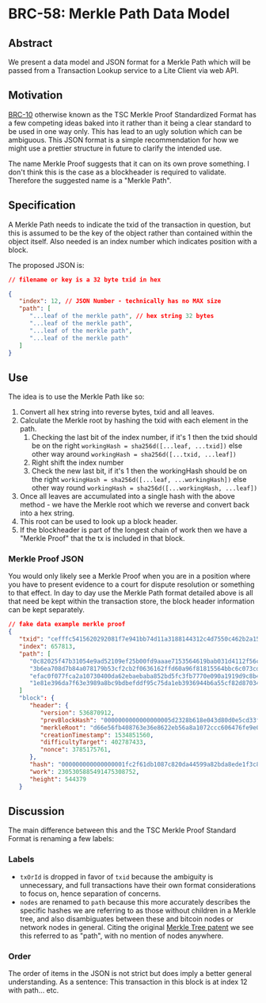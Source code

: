 # BRC-58: Merkle Path Data Model

## Abstract
We present a data model and JSON format for a Merkle Path which will be passed from a Transaction Lookup service to a Lite Client via web API.

## Motivation

[BRC-10](./0010.md) otherwise known as the TSC Merkle Proof Standardized Format has a few competing ideas baked into it rather than it being a clear standard to be used in one way only. This has lead to an ugly solution which can be ambiguous. This JSON format is a simple recommendation for how we might use a prettier structure in future to clarify the intended use.

The name Merkle Proof suggests that it can on its own prove something. I don't think this is the case as a blockheader is required to validate. Therefore the suggested name is a "Merkle Path".

## Specification

A Merkle Path needs to indicate the txid of the transaction in question, but this is assumed to be the key of the object rather than contained within the object itself. Also needed is an index number which indicates position with a block.

The proposed JSON is:

```json
// filename or key is a 32 byte txid in hex

{ 
   "index": 12, // JSON Number - technically has no MAX size
   "path": [
      "...leaf of the merkle path", // hex string 32 bytes
      "...leaf of the merkle path",
      "...leaf of the merkle path",
      "...leaf of the merkle path"
   ]
}
```

## Use

The idea is to use the Merkle Path like so:

1. Convert all hex string into reverse bytes, txid and all leaves.
2. Calculate the Merkle root by hashing the txid with each element in the path.
   1. Checking the last bit of the index number, if it's 1 then the txid should be on the right `workingHash = sha256d([...leaf, ...txid])` else other way around `workingHash = sha256d([...txid, ...leaf])`
   2. Right shift the index number
   3. Check the new last bit, if it's 1 then the workingHash should be on the right `workingHash = sha256d([...leaf, ...workingHash])` else other way round `workingHash = sha256d([...workingHash, ...leaf])`
4. Once all leaves are accumulated into a single hash with the above method - we have the Merkle root which we reverse and convert back into a hex string.
5. This root can be used to look up a block header.
6. If the blockheader is part of the longest chain of work then we have a "Merkle Proof" that the tx is included in that block.

### Merkle Proof JSON

You would only likely see a Merkle Proof when you are in a position where you have to present evidence to a court for dispute resolution or something to that effect. In day to day use the Merkle Path format detailed above is all that need be kept within the transaction store, the block header information can be kept separately.

```json
// fake data example merkle proof
{
   "txid": "cefffc5415620292081f7e941bb74d11a3188144312c4d7550c462b2a151c64d", 
   "index": 657813,
   "path": [
      "0c82025f47b31054e9ad52109ef25b00fd9aaae7153564619bab031d4112f56c",
      "3b6ea708d7b84a078179b53cf2cb2f0636162ffd60a96f81815564bbc6c073cd",
      "efac0f077fca2a10730400da62ebaebaba852bd5fc3fb7770e090a1919d9c8b4",
      "1e81e396da7f63e3989a8bc9bdbefddf95c75da1eb3936944b6a55cf82d87034"
   ]
   "block": {
      "header": {
         "version": 536870912,
         "prevBlockHash": "0000000000000000005d2328b618e043d80d0e5cd33f79b8351965305482cb6b",
         "merkleRoot": "d66e56fb408763e36e8622eb56a8a1072ccc606476fe9e0765cca0dff95949b1",
         "creationTimestamp": 1534851560,
         "difficultyTarget": 402787433,
         "nonce": 3785175761,
      },
      "hash": "000000000000000001fc2f61db1087c820da44599a82bda8ede1f3c82f67098c",
      "work": 2305305885491475308752,
      "height": 544379
   }
```

## Discussion

The main difference between this and the TSC Merkle Proof Standard Format is renaming a few labels:

### Labels
- `txOrId` is dropped in favor of `txid` because the ambiguity is unnecessary, and full transactions have their own format considerations to focus on, hence separation of concerns.
- `nodes` are renamed to `path` because this more accurately describes the specific hashes we are referring to as those without children in a Merkle tree, and also disambiguates between these and bitcoin nodes or network nodes in general.  Citing the original [Merkle Tree patent](https://worldwide.espacenet.com/patent/search/family/022107098/publication/US4309569A?q=pn%3DUS4309569) we see this referred to as "path", with no mention of nodes anywhere.

### Order
The order of items in the JSON is not strict but does imply a better general understanding. As a sentence: This transaction in this block is at index 12 with path... etc.
